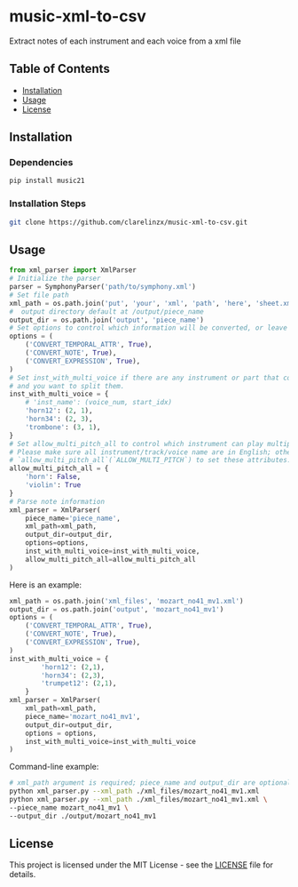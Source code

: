 # music-xml-to-csv
Extract notes of each instrument and each voice from a xml file


## Table of Contents
- [Installation](#installation)
- [Usage](#usage)
- [License](#license)


## Installation

### Dependencies
```bash
pip install music21
```

### Installation Steps

```bash
git clone https://github.com/clarelinzx/music-xml-to-csv.git
```

## Usage
```python
from xml_parser import XmlParser
# Initialize the parser
parser = SymphonyParser('path/to/symphony.xml')
# Set file path
xml_path = os.path.join('put', 'your', 'xml', 'path', 'here', 'sheet.xml')
#  output directory default at /output/piece_name
output_dir = os.path.join('output', 'piece_name')
# Set options to control which information will be converted, or leave it blank (default all True)
options = (
    ('CONVERT_TEMPORAL_ATTR', True),
    ('CONVERT_NOTE', True),
    ('CONVERT_EXPRESSION', True),
)
# Set inst_with_multi_voice if there are any instrument or part that consists more than one voice 
# and you want to split them. 
inst_with_multi_voice = {
    # 'inst_name': (voice_num, start_idx)
    'horn12': (2, 1),
    'horn34': (2, 3),
    'trombone': (3, 1),
}
# Set allow_multi_pitch_all to control which instrument can play multiple notes at the same time (default False).
# Please make sure all instrument/track/voice name are in English; otherwise, you will need to define/modify the
# `allow_multi_pitch_all`(`ALLOW_MULTI_PITCH`) to set these attributes.
allow_multi_pitch_all = {
    'horn': False,
    'violin': True
}
# Parse note information
xml_parser = XmlParser(
    piece_name='piece_name',
    xml_path=xml_path,
    output_dir=output_dir,
    options=options,
    inst_with_multi_voice=inst_with_multi_voice,
    allow_multi_pitch_all=allow_multi_pitch_all
)
```

Here is an example:
```python
xml_path = os.path.join('xml_files', 'mozart_no41_mv1.xml')
output_dir = os.path.join('output', 'mozart_no41_mv1')
options = (
    ('CONVERT_TEMPORAL_ATTR', True),
    ('CONVERT_NOTE', True),
    ('CONVERT_EXPRESSION', True),
)
inst_with_multi_voice = {
        'horn12': (2,1),
        'horn34': (2,3),
        'trumpet12': (2,1),
    }
xml_parser = XmlParser(
    xml_path=xml_path,
    piece_name='mozart_no41_mv1',
    output_dir=output_dir,
    options = options,
    inst_with_multi_voice=inst_with_multi_voice
)
```

Command-line example:
```bash
# xml_path argument is required; piece_name and output_dir are optional
python xml_parser.py --xml_path ./xml_files/mozart_no41_mv1.xml
python xml_parser.py --xml_path ./xml_files/mozart_no41_mv1.xml \
--piece_name mozart_no41_mv1 \
--output_dir ./output/mozart_no41_mv1  
```

## License
This project is licensed under the MIT License - see the [LICENSE](LICENSE) file for details.
